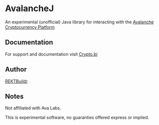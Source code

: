 # AvalancheJ  

An experimental (unofficial) Java library for interacting with the [Avalanche Cryptocurrency Platform](https://github.com/ava-labs/) 

## Documentation

For support and documentation visit [Crypto.bi](https://crypto.bi/forum/)

## Author

[REKTBuildr](https://crypto.bi/author/rektbuildr/)

## Notes

Not affiliated with Ava Labs.  

This is experimental software, no guaranties offered express or implied.
